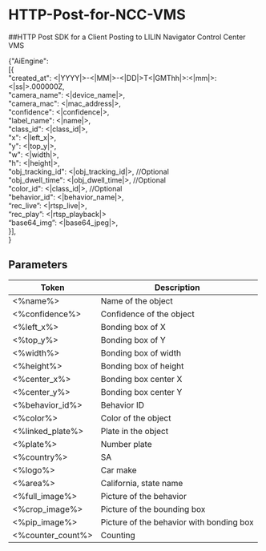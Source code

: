 # HTTP-Post-for-NCC-VMS

##HTTP Post SDK for a Client Posting to LILIN Navigator Control Center VMS

{"AiEngine": <BR>
[{ <BR>
"created_at": <|YYYY|>-<|MM|>-<|DD|>T<|GMThh|>:<|mm|>:<|ss|>.000000Z, <BR>
  "camera_name": <|device_name|>,  <BR>
  "camera_mac": <|mac_address|>, <BR>
  "confidence": <|confidence|>, <BR>
  "label_name": <|name|>, <BR>
"class_id": <|class_id|>, <BR>
"x": <|left_x|>,  <BR>
"y": <|top_y|>, <BR>
"w": <|width|>, <BR>
"h": <|height|>, <BR>
"obj_tracking_id": <|obj_tracking_id|>,     		//Optional <BR>
"obj_dwell_time": <|obj_dwell_time|>,     		//Optional <BR>
"color_id": <|class_id|>,	       				//Optional <BR>
"behavior_id": <|behavior_name|>, <BR>
“rec_live”: <|rtsp_live|>, <BR>
“rec_play”: <|rtsp_playback|> <BR>
“base64_img”: <|base64_jpeg|>, <BR>
}], <BR>
}  <BR>
## Parameters
| Token | Description |
| ----- | ---------- |
| <%name%> | Name of the object |
| <%confidence%> | Confidence of the object |
| <%left_x%> | Bonding box of X |
| <%top_y%> | Bonding box of Y |
| <%width%> | Bonding box of width |
| <%height%> | Bonding box of height |
| <%center_x%> | Bonding box center X |
| <%center_y%> | Bonding box center Y |
| <%behavior_id%> | Behavior ID |
| <%color%> | Color of the object |
| <%linked_plate%> | Plate in the object |
| <%plate%> | Number plate |
| <%country%> | SA |
| <%logo%> | Car make |
| <%area%> | California, state name |
| <%full_image%> | Picture of the behavior |
| <%crop_image%> | Picture of the bounding box |
| <%pip_image%> | Picture of the behavior with bonding box |
| <%counter_count%> | Counting |
